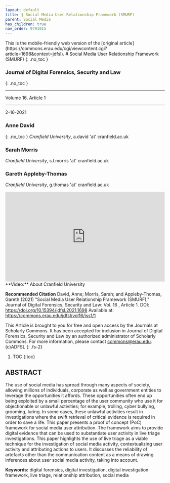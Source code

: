 ```yaml
---
layout: default
title: § Social Media User Relationship Framework (SMURF)  
parent: Social Media 
has_children: true
nav_order: 9791015
---
```

<style>
.dont-break-out {
  /* These are technically the same, but use both */
  overflow-wrap: break-word;
  word-wrap: break-word;

     -ms-word-break: break-all;
  /* This is the dangerous one in WebKit, as it breaks things wherever */
  word-break: break-all;
  /* Instead use this non-standard one: */
  word-break: break-word;
}

.youtube-container {
    position: relative;
    width: 100%;
    height: 0;
    padding-bottom: 56.25%;
}
.youtube-video {
    position: absolute;
    top: 0;
    left: 0;
    width: 100%;
    height: 100%;
}

</style>

<div class="dont-break-out" markdown="1">
This is the mobile-friendly web version of the [original article](https://commons.erau.edu/cgi/viewcontent.cgi?article=1698&context=jdfsl).
# Social Media User Relationship Framework (SMURF) 
{: .no_toc }

### Journal of Digital Forensics, Security and Law 
{: .no_toc }

***

Volume 16, Article 1

***

2-16-2021

### Anne David 
{: .no_toc }
_Cranfield University_, a.david 'at' cranfield.ac.uk

### Sarah Morris
_Cranfield University_, s.l.morris 'at' cranfield.ac.uk

### Gareth Appleby-Thomas
_Cranfield University_, g.thomas 'at' cranfield.ac.uk

<div class="youtube-container">
<iframe width="100%" src="https://www.youtube.com/embed/GZ94CDvHG3U" title="YouTube video player" frameborder="0" allow="accelerometer; autoplay; clipboard-write; encrypted-media; gyroscope; picture-in-picture" allowfullscreen class="youtube-video"></iframe>
</div>
**Video:** About Cranfield University 

**Recommended Citation**
David, Anne; Morris, Sarah; and Appleby-Thomas, Gareth (2021) "Social Media User Relationship Framework (SMURF)," Journal of Digital Forensics, Security and Law: Vol. 16 , Article 1.
DOI: https://doi.org/10.15394/jdfsl.2021.1698
Available at: https://commons.erau.edu/jdfsl/vol16/iss1/1

This Article is brought to you for free and open access by the Journals at Scholarly Commons. It has been accepted for inclusion in Journal of Digital Forensics, Security and Law by an authorized administrator of Scholarly Commons. For more information, please contact commons@erau.edu.
(c)ADFSL
{: .fs-2}

1. TOC
{:toc}

## ABSTRACT
The use of social media has spread through many aspects of society, allowing millions of individuals, corporate as well as government entities to leverage the opportunities it affords. These opportunities often end up being exploited by a small percentage of the user community who use it for objectionable or unlawful activities; for example, trolling, cyber bullying, grooming, luring. In some cases, these unlawful activities result in investigations where the swift retrieval of critical evidence is required in order to save a life. This paper presents a proof of concept (PoC) framework for social media user attribution. The framework aims to provide digital evidence that can be used to substantiate user activity in live triage investigations. This paper highlights the use of live triage as a viable technique for the investigation of social media activity, contextualizing user activity and attributing actions to users. It discusses the reliability of artefacts other than the communication content as a means of drawing inferences about user social media activity, taking into account.

**Keywords:** digital forensics, digital investigation, digital investigation framework, live triage, relationship attribution, social media

</div>
